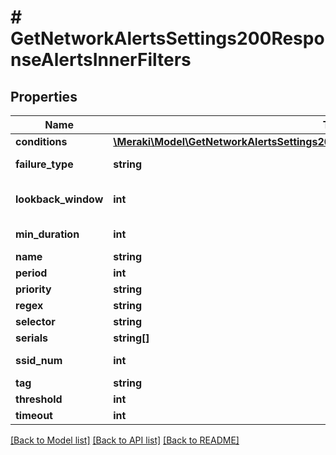 # # GetNetworkAlertsSettings200ResponseAlertsInnerFilters

## Properties

Name | Type | Description | Notes
------------ | ------------- | ------------- | -------------
**conditions** | [**\Meraki\Model\GetNetworkAlertsSettings200ResponseAlertsInnerFiltersConditionsInner[]**](GetNetworkAlertsSettings200ResponseAlertsInnerFiltersConditionsInner.md) | Conditions | [optional]
**failure_type** | **string** | Failure Type | [optional]
**lookback_window** | **int** | Loopback Window (in sec) | [optional]
**min_duration** | **int** | Min Duration | [optional]
**name** | **string** | Name | [optional]
**period** | **int** | Period | [optional]
**priority** | **string** | Priority | [optional]
**regex** | **string** | Regex | [optional]
**selector** | **string** | Selector | [optional]
**serials** | **string[]** | Serials | [optional]
**ssid_num** | **int** | SSID Number | [optional]
**tag** | **string** | Tag | [optional]
**threshold** | **int** | Threshold | [optional]
**timeout** | **int** | Timeout | [optional]

[[Back to Model list]](../../README.md#models) [[Back to API list]](../../README.md#endpoints) [[Back to README]](../../README.md)
